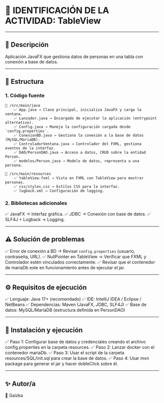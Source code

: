 # 📌 IDENTIFICACIÓN DE LA ACTIVIDAD: TableView

---

## 📖 Descripción

Aplicación JavaFX que gestiona datos de personas en una tabla con conexión a base de datos.

---

## 📂 Estructura

### 1. Código fuente

```
📁 /src/main/java
    ✅ App.java → Clase principal, inicializa JavaFX y carga la ventana.
    ✅ Lanzador.java → Encargado de ejecutar la aplicación (entrypoint alternativo).
    ✅ Config.java → Maneja la configuración cargada desde `config.properties`.
    ✅ ConexionBD.java → Gestiona la conexión a la base de datos (MySQL/MariaDB).
    ✅ ControladorVentana.java → Controlador del FXML, gestiona eventos de la interfaz.
    ✅ DAO/PersonDAO.java → Acceso a datos, CRUD sobre la entidad Person.
    ✅ modelos/Person.java → Modelo de datos, representa a una persona.

📁 /src/main/resources
    ✅ tableView.fxml → Vista en FXML con TableView para mostrar personas.
    ✅ css/styles.css → Estilos CSS para la interfaz.
    ✅ logback.xml → Configuración de logging.
```

### 2. Bibliotecas adicionales


✅ JavaFX → Interfaz gráfica.
✅ JDBC → Conexión con base de datos.
✅ SLF4J + Logback → Logging.


---

## ⚠️ Solución de problemas


✅ Error de conexión a BD → Revisar `config.properties` (usuario, contraseña, URL).
✅ NullPointer en TableView → Verificar que FXML y Controlador estén vinculados correctamente.
✅ Revisar que el contenedor de mariaDb este en funcionamiento antes de ejecutar el jar.


---

## ⚙️ Requisitos de ejecución


✅ Lenguaje: Java 17+ (recomendado)
✅ IDE: IntelliJ IDEA / Eclipse / NetBeans
✅ Dependencias: Maven (JavaFX, JDBC, SLF4J)
✅ Base de datos: MySQL/MariaDB (estructura definida en PersonDAO)


---

## 🚀 Instalación y ejecución

✅ Paso 1: Configurar base de datos y credenciales creando el archivo config.properties en la carpeta resources.
✅ Paso 2: Lanzar docker con el contenedor mariaDb.
✅ Paso 3: Usar el script de la carpeta resources/SQL/init.sql para crear la base de datos.
✅ Paso 4: Usar mvn package para generar el jar y hacer dobleClick sobre èl.

---

## ✨ Autor/a


👤 Gaizka

